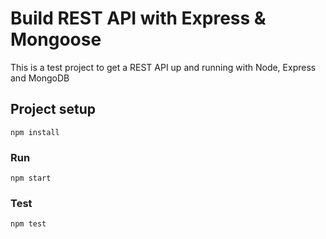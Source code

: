 # Build REST API with Express & Mongoose

This is a test project to get a REST API up and running with Node, Express and MongoDB

## Project setup
```
npm install
```

### Run
```
npm start
```

### Test
```
npm test
```
